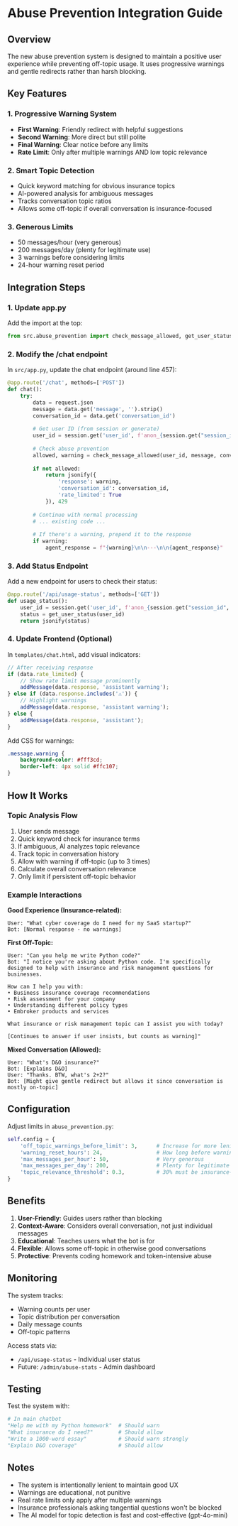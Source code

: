 # Abuse Prevention Integration Guide

## Overview
The new abuse prevention system is designed to maintain a positive user experience while preventing off-topic usage. It uses progressive warnings and gentle redirects rather than harsh blocking.

## Key Features

### 1. **Progressive Warning System**
- **First Warning**: Friendly redirect with helpful suggestions
- **Second Warning**: More direct but still polite
- **Final Warning**: Clear notice before any limits
- **Rate Limit**: Only after multiple warnings AND low topic relevance

### 2. **Smart Topic Detection**
- Quick keyword matching for obvious insurance topics
- AI-powered analysis for ambiguous messages
- Tracks conversation topic ratios
- Allows some off-topic if overall conversation is insurance-focused

### 3. **Generous Limits**
- 50 messages/hour (very generous)
- 200 messages/day (plenty for legitimate use)
- 3 warnings before considering limits
- 24-hour warning reset period

## Integration Steps

### 1. Update app.py

Add the import at the top:
```python
from src.abuse_prevention import check_message_allowed, get_user_status
```

### 2. Modify the /chat endpoint

In `src/app.py`, update the chat endpoint (around line 457):

```python
@app.route('/chat', methods=['POST'])
def chat():
    try:
        data = request.json
        message = data.get('message', '').strip()
        conversation_id = data.get('conversation_id')
        
        # Get user ID (from session or generate)
        user_id = session.get('user_id', f'anon_{session.get("session_id", "unknown")}')
        
        # Check abuse prevention
        allowed, warning = check_message_allowed(user_id, message, conversation_id)
        
        if not allowed:
            return jsonify({
                'response': warning,
                'conversation_id': conversation_id,
                'rate_limited': True
            }), 429
        
        # Continue with normal processing
        # ... existing code ...
        
        # If there's a warning, prepend it to the response
        if warning:
            agent_response = f"{warning}\n\n---\n\n{agent_response}"
```

### 3. Add Status Endpoint

Add a new endpoint for users to check their status:

```python
@app.route('/api/usage-status', methods=['GET'])
def usage_status():
    user_id = session.get('user_id', f'anon_{session.get("session_id", "unknown")}')
    status = get_user_status(user_id)
    return jsonify(status)
```

### 4. Update Frontend (Optional)

In `templates/chat.html`, add visual indicators:

```javascript
// After receiving response
if (data.rate_limited) {
    // Show rate limit message prominently
    addMessage(data.response, 'assistant warning');
} else if (data.response.includes('⚠️')) {
    // Highlight warnings
    addMessage(data.response, 'assistant warning');
} else {
    addMessage(data.response, 'assistant');
}
```

Add CSS for warnings:
```css
.message.warning {
    background-color: #fff3cd;
    border-left: 4px solid #ffc107;
}
```

## How It Works

### Topic Analysis Flow
1. User sends message
2. Quick keyword check for insurance terms
3. If ambiguous, AI analyzes topic relevance
4. Track topic in conversation history
5. Allow with warning if off-topic (up to 3 times)
6. Calculate overall conversation relevance
7. Only limit if persistent off-topic behavior

### Example Interactions

**Good Experience (Insurance-related):**
```
User: "What cyber coverage do I need for my SaaS startup?"
Bot: [Normal response - no warnings]
```

**First Off-Topic:**
```
User: "Can you help me write Python code?"
Bot: "I notice you're asking about Python code. I'm specifically designed to help with insurance and risk management questions for businesses. 

How can I help you with:
• Business insurance coverage recommendations
• Risk assessment for your company
• Understanding different policy types
• Embroker products and services

What insurance or risk management topic can I assist you with today?

[Continues to answer if user insists, but counts as warning]"
```

**Mixed Conversation (Allowed):**
```
User: "What's D&O insurance?"
Bot: [Explains D&O]
User: "Thanks. BTW, what's 2+2?"
Bot: [Might give gentle redirect but allows it since conversation is mostly on-topic]
```

## Configuration

Adjust limits in `abuse_prevention.py`:

```python
self.config = {
    'off_topic_warnings_before_limit': 3,      # Increase for more leniency
    'warning_reset_hours': 24,                 # How long before warnings reset
    'max_messages_per_hour': 50,               # Very generous
    'max_messages_per_day': 200,               # Plenty for legitimate use
    'topic_relevance_threshold': 0.3,          # 30% must be insurance-related
}
```

## Benefits

1. **User-Friendly**: Guides users rather than blocking
2. **Context-Aware**: Considers overall conversation, not just individual messages
3. **Educational**: Teaches users what the bot is for
4. **Flexible**: Allows some off-topic in otherwise good conversations
5. **Protective**: Prevents coding homework and token-intensive abuse

## Monitoring

The system tracks:
- Warning counts per user
- Topic distribution per conversation
- Daily message counts
- Off-topic patterns

Access stats via:
- `/api/usage-status` - Individual user status
- Future: `/admin/abuse-stats` - Admin dashboard

## Testing

Test the system with:
```python
# In main chatbot
"Help me with my Python homework"  # Should warn
"What insurance do I need?"        # Should allow
"Write a 1000-word essay"          # Should warn strongly
"Explain D&O coverage"             # Should allow
```

## Notes

- The system is intentionally lenient to maintain good UX
- Warnings are educational, not punitive
- Real rate limits only apply after multiple warnings
- Insurance professionals asking tangential questions won't be blocked
- The AI model for topic detection is fast and cost-effective (gpt-4o-mini)